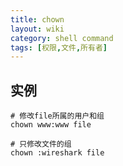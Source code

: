 ```yaml
---
title: chown
layout: wiki
category: shell command
tags: [权限,文件,所有者]
---
```


## 实例

~~~Text
# 修改file所属的用户和组
chown www:www file

# 只修改文件的组
chown :wireshark file
~~~
